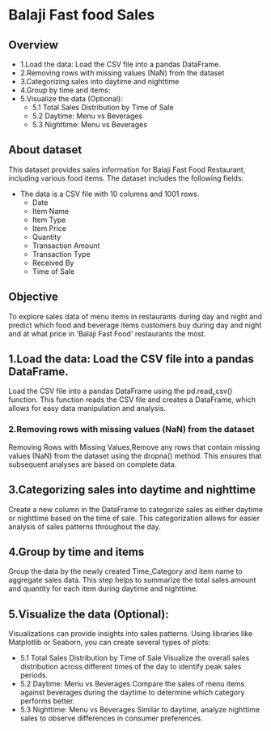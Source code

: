 # Balaji Fast food Sales

## **Overview** 
- 1.Load the data: Load the CSV file into a pandas DataFrame.
- 2.Removing rows with missing values (NaN) from the dataset
- 3.Categorizing sales into daytime and nighttime
- 4.Group by time and items:
- 5.Visualize the data (Optional):
  * 5.1 Total Sales Distribution by Time of Sale
  * 5.2 Daytime: Menu vs Beverages
  * 5.3 Nighttime: Menu vs Beverages

## **About dataset**           
This dataset provides sales information for Balaji Fast Food Restaurant, including various food items. The dataset includes the following fields:
- The data is a CSV file with 10 columns and 1001 rows.
    * Date
    * Item Name
    * Item Type
    * Item Price
    * Quantity
    * Transaction Amount
    * Transaction Type
    * Received By
    * Time of Sale
  

## **Objective**
 To explore sales data of menu items in restaurants during day and night and predict which food and beverage items customers buy during day and night and at what price in 'Balaji Fast Food' restaurants the most.

## 1.Load the data: Load the CSV file into a pandas DataFrame.
Load the CSV file into a pandas DataFrame using the pd.read_csv() function. This function reads the CSV file and creates a DataFrame, which allows for easy data manipulation and analysis.

### 2.Removing rows with missing values (NaN) from the dataset
Removing Rows with Missing Values,Remove any rows that contain missing values (NaN) from the dataset using the dropna() method. This ensures that subsequent analyses are based on complete data.

## 3.Categorizing sales into daytime and nighttime
Create a new column in the DataFrame to categorize sales as either daytime or nighttime based on the time of sale. This categorization allows for easier analysis of sales patterns throughout the day.

## 4.Group by time and items
Group the data by the newly created Time_Category and item name to aggregate sales data. This step helps to summarize the total sales amount and quantity for each item during daytime and nighttime.

## 5.Visualize the data (Optional):
Visualizations can provide insights into sales patterns. Using libraries like Matplotlib or Seaborn, you can create several types of plots:
  * 5.1 Total Sales Distribution by Time of Sale
  Visualize the overall sales distribution across different times of the day to identify peak sales periods.
  * 5.2 Daytime: Menu vs Beverages
  Compare the sales of menu items against beverages during the daytime to determine which category performs better.
  * 5.3 Nighttime: Menu vs Beverages
  Similar to daytime, analyze nighttime sales to observe differences in consumer preferences.





 